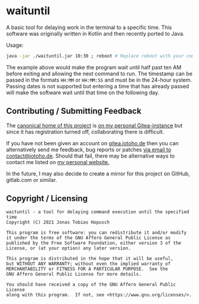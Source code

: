 # waituntil

A basic tool for delaying work in the terminal to a specific time. This software was originally
written in Kotlin and then recently ported to Java.

Usage:

```sh
java -jar ./waituntil.jar 10:30 ; reboot # Replace reboot with your command
```

The example above would make the program wait until half past ten AM before exiting and allowing
the next command to run. The timestamp can be passed in the formats `HH:MM` or `HH:MM:SS` and must
be in the 24-hour system. Passing dates is not supported but entering a time that has already passed
will make the software wait until that time on the following day.

## Contributing / Submitting Feedback

The [canonical home of this project](https://gitea.jotoho.de/jotoho/waituntil/) is 
[on my personal Gitea-instance](https://gitea.jotoho.de/) but since it has registration
turned off, collaborating there is difficult.

If you have not been given an account on [gitea.jotoho.de](https://gitea.jotoho.de/)
then you can alternatively send me feedback, bug reports or patches [via email to
contact@jotoho.de](mailto:contact@jotoho.de).
Should that fail, there may be alternative ways to contact me listed on
[my personal website.](https://www.jotoho.de/)

In the future, I may also decide to create a mirror for this project on GitHub, gitlab.com or similar.

## Copyright / Licensing

```
waituntil - a tool for delaying command execution until the specified time
Copyright (C) 2021 Jonas Tobias Hopusch

This program is free software: you can redistribute it and/or modify
it under the terms of the GNU Affero General Public License as
published by the Free Software Foundation, either version 3 of the
License, or (at your option) any later version.

This program is distributed in the hope that it will be useful,
but WITHOUT ANY WARRANTY; without even the implied warranty of
MERCHANTABILITY or FITNESS FOR A PARTICULAR PURPOSE.  See the
GNU Affero General Public License for more details.

You should have received a copy of the GNU Affero General Public License
along with this program.  If not, see <https://www.gnu.org/licenses/>.
```
